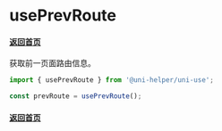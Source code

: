 # usePrevRoute

#### [返回首页](../../README.md)

获取前一页面路由信息。

```typescript
import { usePrevRoute } from '@uni-helper/uni-use';

const prevRoute = usePrevRoute();
```

#### [返回首页](../../README.md)
